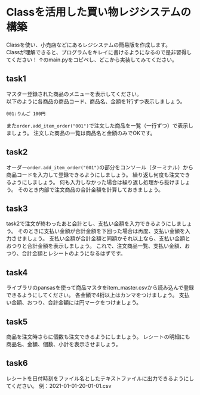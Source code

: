 # Classを活用した買い物レジシステムの構築

Classを使い、小売店などにあるレジシステムの簡易版を作成します。   
Classが理解できると、プログラムをキレイに書けるようになるので是非習得してください！
↑のmain.pyをコピペし、どこから実装してみてください。


## task1

マスター登録された商品のメニューを表示してください。  
以下のように各商品の商品コード、商品名、金額を1行ずつ表示しましょう。  

```
001:りんご 100円 
```

また`order.add_item_order("001")`で注文した商品を一覧（一行ずつ）で表示しましょう。
注文した商品の一覧は商品名と金額のみでOKです。

## task2

オーダー`order.add_item_order("001")`の部分をコンソール（ターミナル）から商品コードを入力して登録できるようにしましょう。
繰り返し何度も注文できるようにしましょう。
何も入力しなかった場合は繰り返し処理から抜けましょう。
そのとき内部で注文商品の合計金額を計算しておきましょう。


## task3

task2で注文が終わったあと会計とし、支払い金額を入力できるようにしましょう。
そのときに支払い金額が合計金額を下回った場合は再度、支払い金額を入力させましょう。
支払い金額が合計金額と同額かそれ以上なら、支払い金額とおつりと合計金額を表示しましょう。
これで、注文商品一覧、支払い金額、おつり、合計金額とレシートのようになるはずです。

## task4

ライブラリのpansasを使って商品マスタをitem_master.csvから読み込んで登録できるようにしてください。
各金額で4桁以上はカンマをつけましょう。
支払い金額、おつり、合計金額には円マークをつけましょう。

## task5

商品を注文時さらに個数も注文できるようにしましょう。
レシートの明細にも商品名、金額、個数、小計を表示させましょう。

## task6

レシートを日付時刻をファイル名としたテキストファイルに出力できるようにしてください。
例：2021-01-01-20-01-01.csv
